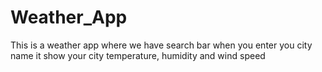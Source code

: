 # Weather_App
This is a weather app where we have search bar when you enter you city name it show your city temperature, humidity and wind speed
